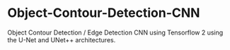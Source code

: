 # Object-Contour-Detection-CNN
Object Contour Detection / Edge Detection CNN using Tensorflow 2 using the U-Net and UNet++ architectures.

